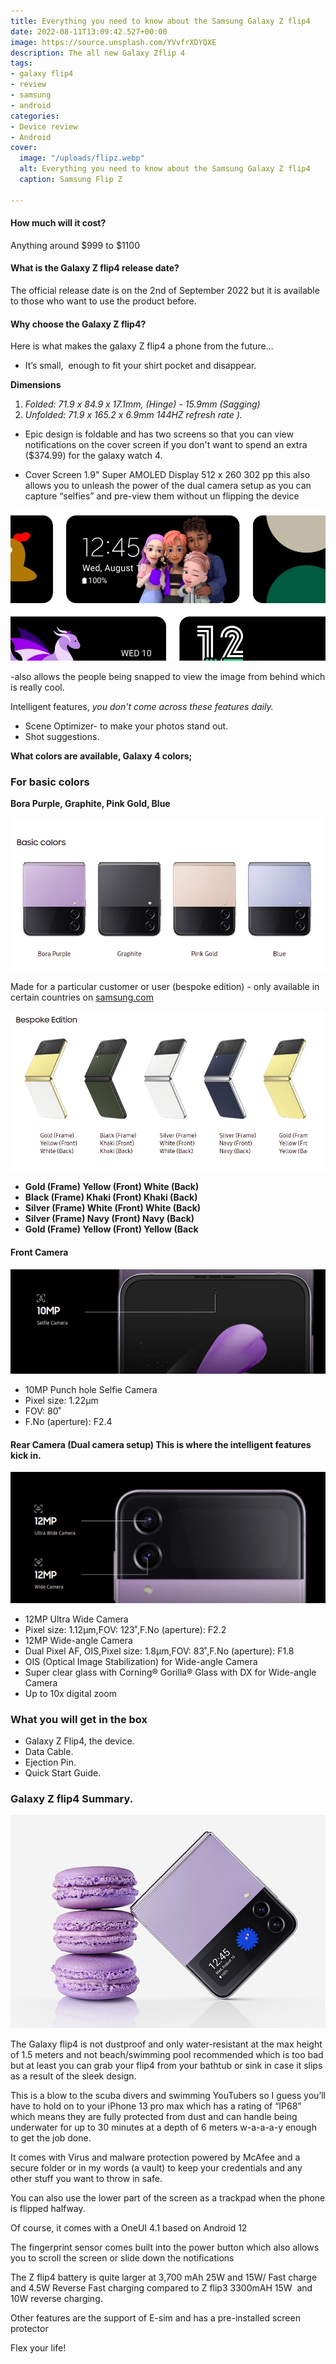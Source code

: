 ```yaml
---
title: Everything you need to know about the Samsung Galaxy Z flip4
date: 2022-08-11T13:09:42.527+00:00
image: https://source.unsplash.com/YVvfrXDYQXE
description: The all new Galaxy Zflip 4
tags:
- galaxy flip4
- review
- samsung
- android
categories:
- Device review
- Android
cover:
  image: "/uploads/flipz.webp"
  alt: Everything you need to know about the Samsung Galaxy Z flip4
  caption: Samsung Flip Z

---
```

#### How much will it cost?

Anything around $999 to $1100

#### What is the Galaxy Z flip4  release date?

The official release date is on the 2nd of September 2022 but it is available to those who want to use the product before.

#### Why choose the Galaxy Z flip4?

Here is what makes the galaxy Z flip4 a phone from the future…

* It’s small,  enough to fit your shirt pocket and disappear.

 **Dimensions**

1.  _Folded: 71.9 x 84.9 x 17.1mm, (Hinge) - 15.9mm (Sagging)_ 
2.  _Unfolded: 71.9 x 165.2 x 6.9mm 144HZ refresh rate )._

* Epic design is foldable and has two screens so that you can view notifications on the cover screen if you don't want to spend an extra ($374.99) for the galaxy watch 4.


* Cover Screen 1.9" Super AMOLED Display 512 x 260 302 pp this also allows you to unleash the power of the dual camera setup as you can capture “selfies” and pre-view them without un flipping the device

![Everything you need to know about the Samsung Galaxy Z flip4.](screenshot-from-2022-08-12-17-38-47.webp "photo by samsung.com")

\-also allows the people being snapped to view the image from behind which is really cool.

Intelligent features, _you don't come across these features daily._      

* Scene Optimizer- to make your photos stand out.
* Shot suggestions.

 **What colors are available, Galaxy 4 colors;**

### For basic colors

**Bora Purple, Graphite, Pink Gold, Blue**

![Everything you need to know about the Samsung Galaxy Z flip4](screenshot-from-2022-08-12-16-58-28.webp "basic flip4 colors image courtesy of samsung.com")

Made for a particular customer or user (bespoke edition) - only available in certain countries on [samsung.com](http://samsung.com)

![Everything you need to know about the Samsung Galaxy Z flip4](screenshot-from-2022-08-12-16-58-34.webp "bespoke colors image coutesy of samsung.com")

* **Gold (Frame) Yellow (Front) White (Back)**
* **Black (Frame) Khaki (Front) Khaki (Back)**
* **Silver (Frame) White (Front) White (Back)**
* **Silver (Frame) Navy (Front) Navy (Back)**
* **Gold (Frame) Yellow (Front) Yellow (Back**

#### Front Camera

![Everything you need to know about the Samsung Galaxy Z flip4.](screenshot-from-2022-08-12-17-38-17.webp "photo by samsung.com")

* 10MP Punch hole Selfie Camera
* Pixel size: 1.22μm
* FOV: 80˚
* F.No (aperture): F2.4

#### Rear Camera (Dual camera setup) This is where the intelligent features kick in.

![Everything you need to know about the Samsung Galaxy Z flip4.](screenshot-from-2022-08-12-17-38-12.webp "photo by samsung.com")

* 12MP Ultra Wide Camera
* Pixel size: 1.12μm,FOV: 123˚,F.No (aperture): F2.2
* 12MP Wide-angle Camera
* Dual Pixel AF, OIS,Pixel size: 1.8μm,FOV: 83˚,F.No (aperture): F1.8
* OIS (Optical Image Stabilization) for Wide-angle Camera 
* Super clear glass with Corning® Gorilla® Glass with DX for Wide-angle Camera
* Up to 10x digital zoom

### What you will get in the box

* Galaxy Z Flip4, the device. 
* Data Cable.
*  Ejection Pin.
* Quick Start Guide.

### Galaxy Z flip4 Summary.

![Everything you need to know about the Samsung Galaxy Z flip4](galaxy-z-flip4_highlights_compact_img.jpg "image courtesy to samsun.com")

The Galaxy flip4 is not dustproof and only water-resistant at the max height of 1.5 meters and not beach/swimming pool recommended which is too bad but at least you can grab your flip4 from your bathtub or sink in case it slips as a result of the sleek design.

This is a blow to the scuba divers and swimming YouTubers so I guess you’ll have to hold on to your iPhone 13 pro max which has a rating of “IP68” which means they are fully protected from dust and can handle being underwater for up to 30 minutes at a depth of 6 meters w-a-a-a-y enough to get the job done.

It comes with Virus and malware protection powered by McAfee and a secure folder or in my words (a vault) to keep your credentials and any other stuff you want to throw in safe.

![]()You can also use the lower part of the screen as a trackpad when the phone is flipped halfway.

Of course, it comes with a OneUI 4.1 based on Android 12

The fingerprint sensor comes built into the power button which also allows you to scroll the screen or slide down the notifications

The Z flip4 battery is quite larger at 3,700 mAh 25W and 15W/ Fast charge and 4.5W Reverse Fast charging compared to Z flip3 3300mAH 15W  and 10W reverse charging.

Other features are the support of E-sim and has a pre-installed screen protector

Flex your life!